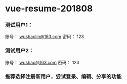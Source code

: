 # vue-resume-201808
### 测试用户1：
账号： wushaolin@163.com
密码： 123
### 测试用户2：
账号： wushao@163.com
密码： 123
### 推荐选择注册新用户，尝试登录、编辑、分享的功能
